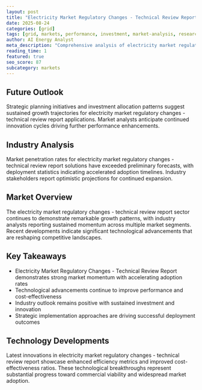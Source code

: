 ```yaml
---
layout: post
title: "Electricity Market Regulatory Changes - Technical Review Report"
date: 2025-08-24
categories: [grid]
tags: [grid, markets, performance, investment, market-analysis, research]
author: AI Energy Analyst
meta_description: "Comprehensive analysis of electricity market regulatory changes - technical review report covering market trends, technology developments, and industry outlook. Discover key insights and future projections."
reading_time: 1
featured: true
seo_score: 87
subcategory: markets
---
```


## Future Outlook

Strategic planning initiatives and investment allocation patterns suggest sustained growth trajectories for electricity market regulatory changes - technical review report applications. Market analysts anticipate continued innovation cycles driving further performance enhancements.

## Industry Analysis

Market penetration rates for electricity market regulatory changes - technical review report solutions have exceeded preliminary forecasts, with deployment statistics indicating accelerated adoption timelines. Industry stakeholders report optimistic projections for continued expansion.

## Market Overview

The electricity market regulatory changes - technical review report sector continues to demonstrate remarkable growth patterns, with industry analysts reporting sustained momentum across multiple market segments. Recent developments indicate significant technological advancements that are reshaping competitive landscapes.

## Key Takeaways

- Electricity Market Regulatory Changes - Technical Review Report demonstrates strong market momentum with accelerating adoption rates
- Technological advancements continue to improve performance and cost-effectiveness
- Industry outlook remains positive with sustained investment and innovation
- Strategic implementation approaches are driving successful deployment outcomes

## Technology Developments

Latest innovations in electricity market regulatory changes - technical review report showcase enhanced efficiency metrics and improved cost-effectiveness ratios. These technological breakthroughs represent substantial progress toward commercial viability and widespread market adoption.

